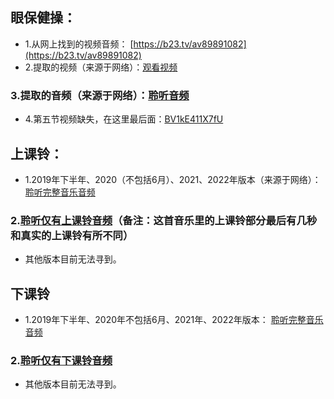 ## 眼保健操：  
- 1.从网上找到的视频音频：  [https://b23.tv/av89891082](https://b23.tv/av89891082)  
- 2.提取的视频（来源于网络）：[观看视频](https://diandaokongge.github.io/file/ybjc.mp4)  
### 3.提取的音频（来源于网络）：[聆听音频](https://diandaokongge.github.io/file/ybjc.mp3)
- 4.第五节视频缺失，在这里最后面：[BV1kE411X7fU](https://www.bilibili.com/video/BV1kE411X7fU)

## 上课铃：  
- 1.2019年下半年、2020（不包括6月）、2021、2022年版本（来源于网络）： [聆听完整音乐音频](https://diandaokongge.github.io/file/Yiruma%20-%20Kiss%20The%20Rain.mp3)  
### 2.[聆听仅有上课铃音频](https://diandaokongge.github.io/file/skl.m4a)（备注：这首音乐里的上课铃部分最后有几秒和真实的上课铃有所不同）
- 其他版本目前无法寻到。

## 下课铃
- 1.2019年下半年、2020年不包括6月、2021年、2022年版本： [聆听完整音乐音频](https://diandaokongge.github.io/file/赵海洋%20-%20瞬间的永恒.mp3) 
### 2.[聆听仅有下课铃音频](https://diandaokongge.github.io/file/xkl.m4a)
- 其他版本目前无法寻到。
